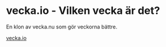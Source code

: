 # vecka.io - Vilken vecka är det?

En klon av vecka.nu som gör veckorna bättre.

[vecka.io](http://vecka.io)

